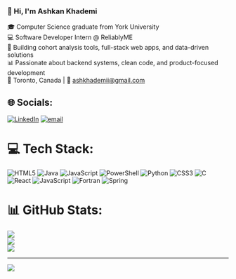 ### 👋 Hi, I'm Ashkan Khademi

🎓 Computer Science graduate from York University<br>
💻 Software Developer Intern @ ReliablyME<br>
🚀 Building cohort analysis tools, full-stack web apps, and data-driven solutions<br>
📊 Passionate about backend systems, clean code, and product-focused development<br>
📍 Toronto, Canada | 📧 ashkhademii@gmail.com<br>



## 🌐 Socials:
[![LinkedIn](https://img.shields.io/badge/LinkedIn-%230077B5.svg?logo=linkedin&logoColor=white)](https://linkedin.com/in/ashkankhademi) [![email](https://img.shields.io/badge/Email-D14836?logo=gmail&logoColor=white)](mailto:ashkhademii@gmail.com) 

# 💻 Tech Stack:
![HTML5](https://img.shields.io/badge/html5-%23E34F26.svg?style=for-the-badge&logo=html5&logoColor=white) ![Java](https://img.shields.io/badge/java-%23ED8B00.svg?style=for-the-badge&logo=openjdk&logoColor=white) ![JavaScript](https://img.shields.io/badge/javascript-%23323330.svg?style=for-the-badge&logo=javascript&logoColor=%23F7DF1E) ![PowerShell](https://img.shields.io/badge/PowerShell-%235391FE.svg?style=for-the-badge&logo=powershell&logoColor=white) ![Python](https://img.shields.io/badge/python-3670A0?style=for-the-badge&logo=python&logoColor=ffdd54) ![CSS3](https://img.shields.io/badge/css3-%231572B6.svg?style=for-the-badge&logo=css3&logoColor=white) ![C](https://img.shields.io/badge/c-%2300599C.svg?style=for-the-badge&logo=c&logoColor=white) ![React](https://img.shields.io/badge/react-%2320232a.svg?style=for-the-badge&logo=react&logoColor=%2361DAFB) ![JavaScript](https://img.shields.io/badge/javascript-%23323330.svg?style=for-the-badge&logo=javascript&logoColor=%23F7DF1E) ![Fortran](https://img.shields.io/badge/Fortran-%23734F96.svg?style=for-the-badge&logo=fortran&logoColor=white) ![Spring](https://img.shields.io/badge/spring-%236DB33F.svg?style=for-the-badge&logo=spring&logoColor=white)
# 📊 GitHub Stats:
![](https://github-readme-stats.vercel.app/api?username=ashkankhademi&theme=merko&hide_border=false&include_all_commits=true&count_private=false)<br/>
![](https://nirzak-streak-stats.vercel.app/?user=ashkankhademi&theme=merko&hide_border=false)<br/>
![](https://github-readme-stats.vercel.app/api/top-langs/?username=ashkankhademi&theme=merko&hide_border=false&include_all_commits=true&count_private=false&layout=compact)

---
[![](https://visitcount.itsvg.in/api?id=ashkankhademi&icon=0&color=0)](https://visitcount.itsvg.in)

<!-- Proudly created with GPRM ( https://gprm.itsvg.in ) -->


